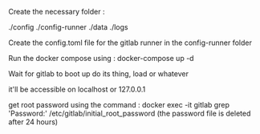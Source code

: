 Create the necessary folder :

./config
./config-runner
./data
./logs

Create the config.toml file for the gitlab runner in the config-runner folder

Run the docker compose using : docker-compose up -d

Wait for gitlab to boot up do its thing, load or whatever

it'll be accessible on localhost or 127.0.0.1

get root password using the command : docker exec -it gitlab grep 'Password:' /etc/gitlab/initial_root_password (the password file is deleted after 24 hours)

